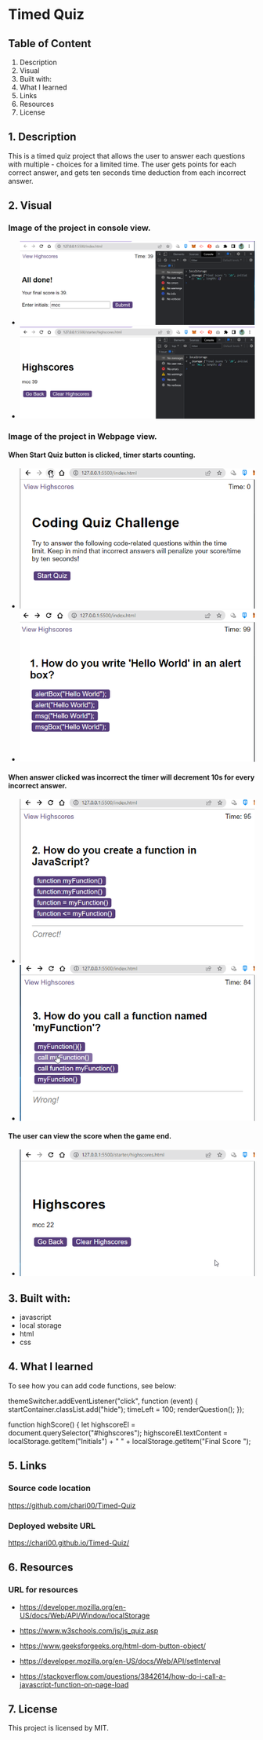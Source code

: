 # Timed Quiz

## Table of Content

1. Description
2. Visual
3. Built with:
4. What I learned
5. Links
6. Resources
7. License

## 1. Description

This is a timed quiz project that allows the user to answer each questions with multiple - choices for a limited time. The user gets points for each correct answer, and gets ten seconds time deduction from each incorrect answer.

## 2. Visual

### Image of the project in console view.

- <img src="/assets/images/quizdone.png">

- <img src="/assets/images/highscore.png">

### Image of the project in Webpage view.

#### When Start Quiz button is clicked, timer starts counting.

- <img src="/assets/images/beforequiz.png">

- <img src="/assets/images/startquiz.png">

#### When answer clicked was incorrect the timer will decrement 10s for every incorrect answer.

- <img src="/assets/images/correct.png">

- <img src="/assets/images/wrong.png">

#### The user can view the score when the game end.

- <img src="/assets/images/score.png">

## 3. Built with:

- javascript
- local storage
- html
- css

## 4. What I learned

To see how you can add code functions, see below:

themeSwitcher.addEventListener("click", function (event) {
startContainer.classList.add("hide");
timeLeft = 100;
renderQuestion();
});

function highScore() {
let highscoreEl = document.querySelector("#highscores");
highscoreEl.textContent =
localStorage.getItem("Initials") +
" " +
localStorage.getItem("Final Score ");

## 5. Links

### Source code location

https://github.com/chari00/Timed-Quiz

### Deployed website URL

https://chari00.github.io/Timed-Quiz/

## 6. Resources

### URL for resources

- https://developer.mozilla.org/en-US/docs/Web/API/Window/localStorage

- https://www.w3schools.com/js/js_quiz.asp

- https://www.geeksforgeeks.org/html-dom-button-object/

- https://developer.mozilla.org/en-US/docs/Web/API/setInterval

- https://stackoverflow.com/questions/3842614/how-do-i-call-a-javascript-function-on-page-load

## 7. License

This project is licensed by MIT.
